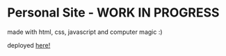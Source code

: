 # Personal Site - WORK IN PROGRESS

made with html, css, javascript and computer magic :)

deployed [here!](https://neemo.site)

